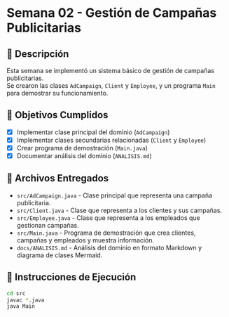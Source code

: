 # Semana 02 - Gestión de Campañas Publicitarias 

## 📝 Descripción

Esta semana se implementó un sistema básico de gestión de campañas publicitarias.  
Se crearon las clases `AdCampaign`, `Client` y `Employee`, y un programa `Main` para demostrar su funcionamiento.

## 🎯 Objetivos Cumplidos

- [x] Implementar clase principal del dominio (`AdCampaign`)
- [x] Implementar clases secundarias relacionadas (`Client` y `Employee`)
- [x] Crear programa de demostración (`Main.java`)
- [x] Documentar análisis del dominio (`ANALISIS.md`)

## 📂 Archivos Entregados

- `src/AdCampaign.java` - Clase principal que representa una campaña publicitaria.
- `src/Client.java` - Clase que representa a los clientes y sus campañas.
- `src/Employee.java` - Clase que representa a los empleados que gestionan campañas.
- `src/Main.java` - Programa de demostración que crea clientes, campañas y empleados y muestra información.
- `docs/ANALISIS.md` - Análisis del dominio en formato Markdown y diagrama de clases Mermaid.

## 🚀 Instrucciones de Ejecución

```bash
cd src
javac *.java
java Main
